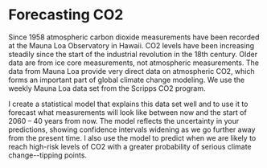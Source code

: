 # Forecasting CO2

Since 1958 atmospheric carbon dioxide measurements have been recorded at the Mauna Loa Observatory in
Hawaii. CO2 levels have been increasing steadily since the start of the industrial revolution in the 18th century. Older data are from ice core measurements, not
atmospheric measurements. The data from Mauna Loa provide very direct data on atmospheric CO2, which forms an important part of global climate change modeling. We  use the weekly Mauna Loa data set from the Scripps CO2 program.

I create a statistical model that explains this data set well and to use it to forecast what measurements will look like between now and the start of 2060 – 40 years from now. The model reflects the uncertainty in your predictions, showing confidence intervals widening as we go further away from the present time. I also use the model to predict when we are likely to reach high-risk levels of CO2 with a greater probability of serious climate change--tipping points.
